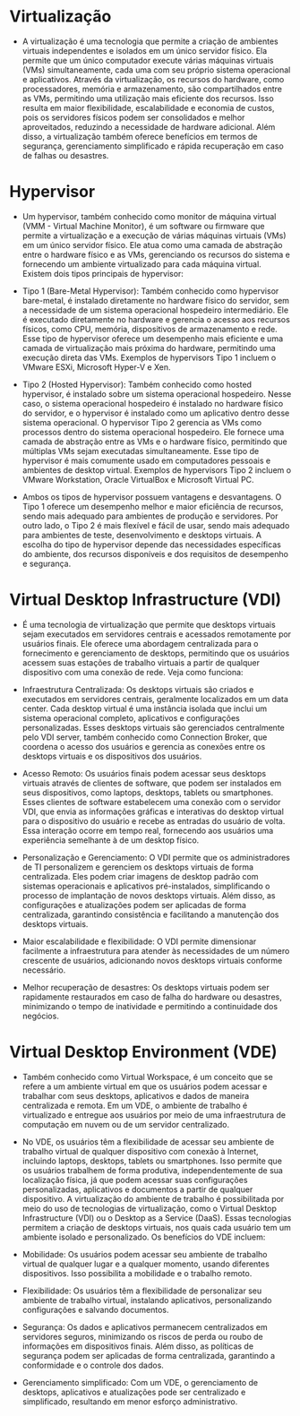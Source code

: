 # Virtualização

* A virtualização é uma tecnologia que permite a criação de ambientes virtuais independentes e isolados em um único servidor físico. Ela permite que um único computador execute várias máquinas virtuais (VMs) simultaneamente, cada uma com seu próprio sistema operacional e aplicativos. Através da virtualização, os recursos do hardware, como processadores, memória e armazenamento, são compartilhados entre as VMs, permitindo uma utilização mais eficiente dos recursos. Isso resulta em maior flexibilidade, escalabilidade e economia de custos, pois os servidores físicos podem ser consolidados e melhor aproveitados, reduzindo a necessidade de hardware adicional. Além disso, a virtualização também oferece benefícios em termos de segurança, gerenciamento simplificado e rápida recuperação em caso de falhas ou desastres.

# Hypervisor

* Um hypervisor, também conhecido como monitor de máquina virtual (VMM - Virtual Machine Monitor), é um software ou firmware que permite a virtualização e a execução de várias máquinas virtuais (VMs) em um único servidor físico. Ele atua como uma camada de abstração entre o hardware físico e as VMs, gerenciando os recursos do sistema e fornecendo um ambiente virtualizado para cada máquina virtual. Existem dois tipos principais de hypervisor:

* Tipo 1 (Bare-Metal Hypervisor): Também conhecido como hypervisor bare-metal, é instalado diretamente no hardware físico do servidor, sem a necessidade de um sistema operacional hospedeiro intermediário. Ele é executado diretamente no hardware e gerencia o acesso aos recursos físicos, como CPU, memória, dispositivos de armazenamento e rede. Esse tipo de hypervisor oferece um desempenho mais eficiente e uma camada de virtualização mais próxima do hardware, permitindo uma execução direta das VMs. Exemplos de hypervisors Tipo 1 incluem o VMware ESXi, Microsoft Hyper-V e Xen.

* Tipo 2 (Hosted Hypervisor): Também conhecido como hosted hypervisor, é instalado sobre um sistema operacional hospedeiro. Nesse caso, o sistema operacional hospedeiro é instalado no hardware físico do servidor, e o hypervisor é instalado como um aplicativo dentro desse sistema operacional. O hypervisor Tipo 2 gerencia as VMs como processos dentro do sistema operacional hospedeiro. Ele fornece uma camada de abstração entre as VMs e o hardware físico, permitindo que múltiplas VMs sejam executadas simultaneamente. Esse tipo de hypervisor é mais comumente usado em computadores pessoais e ambientes de desktop virtual. Exemplos de hypervisors Tipo 2 incluem o VMware Workstation, Oracle VirtualBox e Microsoft Virtual PC.

* Ambos os tipos de hypervisor possuem vantagens e desvantagens. O Tipo 1 oferece um desempenho melhor e maior eficiência de recursos, sendo mais adequado para ambientes de produção e servidores. Por outro lado, o Tipo 2 é mais flexível e fácil de usar, sendo mais adequado para ambientes de teste, desenvolvimento e desktops virtuais. A escolha do tipo de hypervisor depende das necessidades específicas do ambiente, dos recursos disponíveis e dos requisitos de desempenho e segurança.

# Virtual Desktop Infrastructure (VDI)

* É uma tecnologia de virtualização que permite que desktops virtuais sejam executados em servidores centrais e acessados remotamente por usuários finais. Ele oferece uma abordagem centralizada para o fornecimento e gerenciamento de desktops, permitindo que os usuários acessem suas estações de trabalho virtuais a partir de qualquer dispositivo com uma conexão de rede. Veja como funciona:

* Infraestrutura Centralizada: Os desktops virtuais são criados e executados em servidores centrais, geralmente localizados em um data center. Cada desktop virtual é uma instância isolada que inclui um sistema operacional completo, aplicativos e configurações personalizadas. Esses desktops virtuais são gerenciados centralmente pelo VDI server, também conhecido como Connection Broker, que coordena o acesso dos usuários e gerencia as conexões entre os desktops virtuais e os dispositivos dos usuários.

* Acesso Remoto: Os usuários finais podem acessar seus desktops virtuais através de clientes de software, que podem ser instalados em seus dispositivos, como laptops, desktops, tablets ou smartphones. Esses clientes de software estabelecem uma conexão com o servidor VDI, que envia as informações gráficas e interativas do desktop virtual para o dispositivo do usuário e recebe as entradas do usuário de volta. Essa interação ocorre em tempo real, fornecendo aos usuários uma experiência semelhante à de um desktop físico.

* Personalização e Gerenciamento: O VDI permite que os administradores de TI personalizem e gerenciem os desktops virtuais de forma centralizada. Eles podem criar imagens de desktop padrão com sistemas operacionais e aplicativos pré-instalados, simplificando o processo de implantação de novos desktops virtuais. Além disso, as configurações e atualizações podem ser aplicadas de forma centralizada, garantindo consistência e facilitando a manutenção dos desktops virtuais.

* Maior escalabilidade e flexibilidade: O VDI permite dimensionar facilmente a infraestrutura para atender às necessidades de um número crescente de usuários, adicionando novos desktops virtuais conforme necessário.
* Melhor recuperação de desastres: Os desktops virtuais podem ser rapidamente restaurados em caso de falha do hardware ou desastres, minimizando o tempo de inatividade e permitindo a continuidade dos negócios.

# Virtual Desktop Environment (VDE)

* Também conhecido como Virtual Workspace, é um conceito que se refere a um ambiente virtual em que os usuários podem acessar e trabalhar com seus desktops, aplicativos e dados de maneira centralizada e remota. Em um VDE, o ambiente de trabalho é virtualizado e entregue aos usuários por meio de uma infraestrutura de computação em nuvem ou de um servidor centralizado.

* No VDE, os usuários têm a flexibilidade de acessar seu ambiente de trabalho virtual de qualquer dispositivo com conexão à Internet, incluindo laptops, desktops, tablets ou smartphones. Isso permite que os usuários trabalhem de forma produtiva, independentemente de sua localização física, já que podem acessar suas configurações personalizadas, aplicativos e documentos a partir de qualquer dispositivo. A virtualização do ambiente de trabalho é possibilitada por meio do uso de tecnologias de virtualização, como o Virtual Desktop Infrastructure (VDI) ou o Desktop as a Service (DaaS). Essas tecnologias permitem a criação de desktops virtuais, nos quais cada usuário tem um ambiente isolado e personalizado. Os benefícios do VDE incluem:

* Mobilidade: Os usuários podem acessar seu ambiente de trabalho virtual de qualquer lugar e a qualquer momento, usando diferentes dispositivos. Isso possibilita a mobilidade e o trabalho remoto.

* Flexibilidade: Os usuários têm a flexibilidade de personalizar seu ambiente de trabalho virtual, instalando aplicativos, personalizando configurações e salvando documentos.

* Segurança: Os dados e aplicativos permanecem centralizados em servidores seguros, minimizando os riscos de perda ou roubo de informações em dispositivos finais. Além disso, as políticas de segurança podem ser aplicadas de forma centralizada, garantindo a conformidade e o controle dos dados.

* Gerenciamento simplificado: Com um VDE, o gerenciamento de desktops, aplicativos e atualizações pode ser centralizado e simplificado, resultando em menor esforço administrativo.

